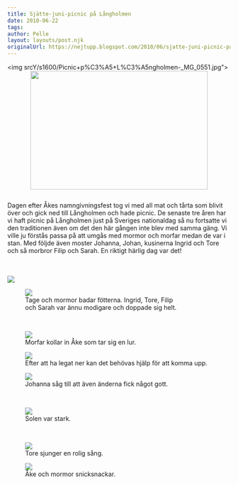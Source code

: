 ```yaml
---
title: Sjätte-juni-picnic på Långholmen
date: 2010-06-22
tags: 	
author: Pelle
layout: layouts/post.njk
originalUrl: https://nejtupp.blogspot.com/2010/06/sjatte-juni-picnic-pa-langholmen.html
---
```


<img srcY/s1600/Picnic+p%C3%A5+L%C3%A5ngholmen-_MG_0551.jpg"><img style="display: block; margin: 0px auto 10px; text-align: center; cursor: pointer; width: 400px; height: 267px;" src="../../../img/2010/06/Picnic+p%C3%A5+L%C3%A5ngholmen-_MG_0551.jpg"><br>Dagen efter Åkes namngivningsfest tog vi med all mat och tårta som blivit över och gick ned till Långholmen och hade picnic. De senaste tre åren har vi haft picnic på Långholmen just på Sveriges nationaldag så nu fortsatte vi den traditionen även om det den här gången inte blev med samma gäng. Vi ville ju förstås passa på att umgås med mormor och morfar medan de var i stan. Med följde även moster Johanna, Johan, kusinerna Ingrid och Tore och så morbror Filip och Sarah. En riktigt härlig dag var det!
<br><br>

<br><img src="../../../img/2010/06/Picnic+p%C3%A5+L%C3%A5ngholmen-_MG_0565.jpg"><br>

<figure>
	<img src="../../../img/2010/06/Picnic+p%C3%A5+L%C3%A5ngholmen-_MG_0577.jpg">
	<figcaption>Tage och mormor badar fötterna. Ingrid, Tore, Filip<br>och Sarah var ännu modigare och doppade sig helt.</figcaption>
</figure><br>

<figure>
	<img src="../../../img/2010/06/Picnic+p%C3%A5+L%C3%A5ngholmen-_MG_0599.jpg">
	<figcaption>Morfar kollar in Åke som tar sig en lur.</figcaption>
</figure>



<figure>
	<img src="../../../img/2010/06/Picnic+p%C3%A5+L%C3%A5ngholmen-_MG_0615.jpg">
	<figcaption>Efter att ha legat ner kan det behövas hjälp för att komma upp.</figcaption>
</figure>



<figure>
	<img src="../../../img/2010/06/Picnic+p%C3%A5+L%C3%A5ngholmen-_MG_0634.jpg">
	<figcaption>Johanna såg till att även änderna fick något gott.</figcaption>
</figure><br>

<figure>
	<img src="../../../img/2010/06/Picnic+p%C3%A5+L%C3%A5ngholmen-_MG_0674.jpg">
	<figcaption>Solen var stark.</figcaption>
</figure><br>

<figure>
	<img src="../../../img/2010/06/Picnic+p%C3%A5+L%C3%A5ngholmen-_MG_0685.jpg">
	<figcaption>Tore sjunger en rolig sång.</figcaption>
</figure>

<figure>
	<img src="../../../img/2010/06/Picnic+p%C3%A5+L%C3%A5ngholmen-_MG_0698.jpg">
	<figcaption>Åke och mormor snicksnackar.</figcaption>
</figure>
